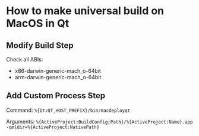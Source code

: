 # How to make universal build on MacOS in Qt

## Modify Build Step

Check all ABIs:
* x86-darwin-generic-mach_o-64bit
* arm-darwin-generic-mach_o-64bit

## Add Custom Process Step

Command: ```%{Qt:QT_HOST_PREFIX}/bin/macdeployqt```

Arguments: ```%{ActiveProject:BuildConfig:Path}/%{ActiveProject:Name}.app -qmldir=%{ActiveProject:NativePath}```

